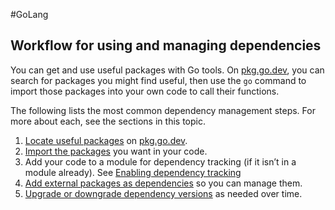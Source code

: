 #GoLang 
## Workflow for using and managing dependencies

You can get and use useful packages with Go tools. On [pkg.go.dev](https://pkg.go.dev/), you can search for packages you might find useful, then use the `go` command to import those packages into your own code to call their functions.

The following lists the most common dependency management steps. For more about each, see the sections in this topic.

1.  [Locate useful packages](https://go.dev/doc/modules/managing-dependencies#locating_packages) on [pkg.go.dev](https://pkg.go.dev/).
2.  [Import the packages](https://go.dev/doc/modules/managing-dependencies#locating_packages) you want in your code.
3.  Add your code to a module for dependency tracking (if it isn’t in a module already). See [Enabling dependency tracking](https://go.dev/doc/modules/managing-dependencies#enable_tracking)
4.  [Add external packages as dependencies](https://go.dev/doc/modules/managing-dependencies#adding_dependency) so you can manage them.
5.  [Upgrade or downgrade dependency versions](https://go.dev/doc/modules/managing-dependencies#upgrading) as needed over time.